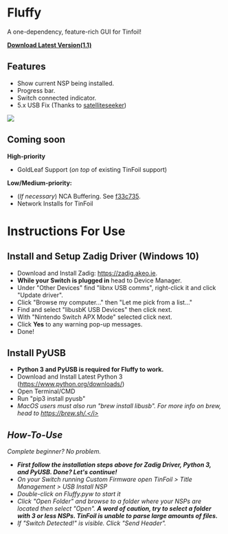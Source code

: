 # Fluffy
A one-dependency, feature-rich GUI for Tinfoil!

<b><a href="https://github.com/fourminute/Fluffy/releases/tag/v1.1">Download Latest Version(1.1)</a></b>

## Features
* Show current NSP being installed.
* Progress bar.
* Switch connected indicator.
* 5.x USB Fix (Thanks to <a href="https://github.com/satelliteseeker">satelliteseeker</a>)

<img src="https://i.imgur.com/oGuVBHQ.png" />

## Coming soon
<b>High-priority</b>
* GoldLeaf Support (<i>on top</i> of existing TinFoil support)

<b>Low/Medium-priority:</b>
* (<i>If necessary</i>) NCA Buffering. See <a href="https://github.com/satelliteseeker/Tinfoil/commit/f33c735e3fda9e8127ec3b3b5f7296a438dc9a2c">f33c735</a>.
* Network Installs for TinFoil

# Instructions For Use
## Install and Setup Zadig Driver (Windows 10)
* Download and Install Zadig: https://zadig.akeo.ie.
* <b>While your Switch is plugged in</b> head to Device Manager.
* Under "Other Devices" find "libnx USB comms", right-click it and click "Update driver".
* Click "Browse my computer..." then "Let me pick from a list..."
* Find and select "libusbK USB Devices" then click next.
* With "Nintendo Switch APX Mode" selected click next.
* Click <b>Yes</b> to any warning pop-up messages.
* Done!

## Install PyUSB
* <b>Python 3 and PyUSB is required for Fluffy to work.</b>
* Download and Install Latest Python 3 (https://www.python.org/downloads/)
* Open Terminal/CMD
* Run "pip3 install pyusb"
* <i>MacOS users must also run "brew install libusb". For more info on brew, head to https://brew.sh/.</i>

## How-To-Use
Complete beginner? No problem. 
* <b>First follow the installation steps above for Zadig Driver, Python 3, and PyUSB. Done? Let's continue!</b>
* On your Switch running Custom Firmware open TinFoil > Title Management > USB Install NSP
* Double-click on Fluffy.pyw to start it
* Click "Open Folder" and browse to a folder where your NSPs are located then select "Open". <b>A word of caution, try to select a folder with 3 or less NSPs. TinFoil is unable to parse large amounts of files.</b>
* If "Switch Detected!" is visible. Click "Send Header".
